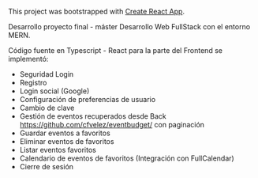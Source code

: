 This project was bootstrapped with [Create React App](https://github.com/facebook/create-react-app).

Desarrollo proyecto final - máster Desarrollo Web FullStack con el entorno MERN.

Código fuente en Typescript - React para la parte del Frontend se implementó:

- Seguridad Login 
- Registro
- Login social (Google)
- Configuración de preferencias de usuario
- Cambio de clave
- Gestión de eventos recuperados desde Back https://github.com/cfvelez/eventbudget/ con paginación
- Guardar eventos a favoritos
- Eliminar eventos de favoritos
- Listar eventos favoritos
- Calendario de eventos de favoritos (Integración con FullCalendar)
- Cierre de sesión
